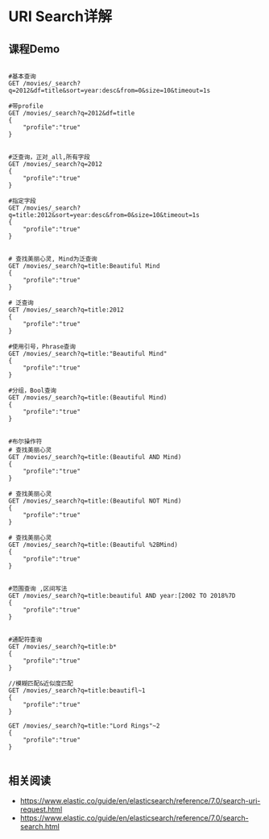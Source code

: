 # URI Search详解
## 课程Demo
```

#基本查询
GET /movies/_search?q=2012&df=title&sort=year:desc&from=0&size=10&timeout=1s

#带profile
GET /movies/_search?q=2012&df=title
{
	"profile":"true"
}


#泛查询，正对_all,所有字段
GET /movies/_search?q=2012
{
	"profile":"true"
}

#指定字段
GET /movies/_search?q=title:2012&sort=year:desc&from=0&size=10&timeout=1s
{
	"profile":"true"
}


# 查找美丽心灵, Mind为泛查询
GET /movies/_search?q=title:Beautiful Mind
{
	"profile":"true"
}

# 泛查询
GET /movies/_search?q=title:2012
{
	"profile":"true"
}

#使用引号，Phrase查询
GET /movies/_search?q=title:"Beautiful Mind"
{
	"profile":"true"
}

#分组，Bool查询
GET /movies/_search?q=title:(Beautiful Mind)
{
	"profile":"true"
}


#布尔操作符
# 查找美丽心灵
GET /movies/_search?q=title:(Beautiful AND Mind)
{
	"profile":"true"
}

# 查找美丽心灵
GET /movies/_search?q=title:(Beautiful NOT Mind)
{
	"profile":"true"
}

# 查找美丽心灵
GET /movies/_search?q=title:(Beautiful %2BMind)
{
	"profile":"true"
}


#范围查询 ,区间写法
GET /movies/_search?q=title:beautiful AND year:[2002 TO 2018%7D
{
	"profile":"true"
}


#通配符查询
GET /movies/_search?q=title:b*
{
	"profile":"true"
}

//模糊匹配&近似度匹配
GET /movies/_search?q=title:beautifl~1
{
	"profile":"true"
}

GET /movies/_search?q=title:"Lord Rings"~2
{
	"profile":"true"
}


```


## 相关阅读
- https://www.elastic.co/guide/en/elasticsearch/reference/7.0/search-uri-request.html
- https://www.elastic.co/guide/en/elasticsearch/reference/7.0/search-search.html
